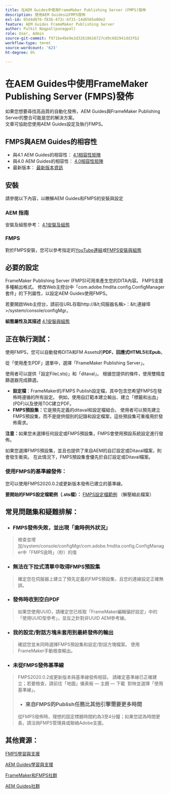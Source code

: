 ```yaml
---
title: 在AEM Guides中使用FrameMaker Publishing Server (FMPS)發佈
description: 使用AEM Guides以FMPS發佈
exl-id: 05d4d876-f83b-473c-bf31-14d6565e80e2
feature: AEM Guides FrameMaker Publishing Server
author: Pulkit Nagpal(punagpal)
role: User, Admin
source-git-commit: f971be4be9e2d32618616727cd9c682941dd3fb2
workflow-type: tm+mt
source-wordcount: '623'
ht-degree: 0%

---
```


# 在AEM Guides中使用FrameMaker Publishing Server (FMPS)發佈

如果您想要尋找高品質的自動化發佈，AEM Guides與FrameMaker Publishing Server的整合可能是您的解決方案。\
文章可協助您使用AEM Guides設定及執行FMPS。

## FMPS與AEM Guides的相容性

- 與4.1 AEM Guides的相容性： [4.1相容性矩陣](https://experienceleague.adobe.com/docs/experience-manager-guides-learn/tutorials/release-info/release-notes/on-prem-release-notes/release-notes-4.1.html?lang=zh-Hant/#compatibility-matrix)
- 與4.0 AEM Guides的相容性： [4.0相容性矩陣](https://helpx.adobe.com/xml-documentation-for-experience-manager/release-note/release-notes-xml-documentation-solution-4-0.html/#Compatibility%20matrix)
- 最新版本： [最新版本資訊](https://experienceleague.adobe.com/docs/experience-manager-guides-learn/tutorials/release-info/latest-release-info.html?lang=zh-Hant)

## 安裝

請參閱以下內容，以瞭解AEM Guides和FMPS的安裝與設定

### AEM 指南

安裝及組態參考： [4.1安裝及組態](https://helpx.adobe.com/content/dam/help/en/xml-documentation-solution/4-1-2/Adobe-Experience-Manager-Guides_Installation-Configuration-Guide_EN.pdf)

### FMPS

對於FMPS安裝，您可以參考指定的[YouTube連結](https://www.youtube.com/watch?v=2deelyM5VA8&amp;t)或[FMPS安裝與組態](https://help.adobe.com/en_US/framemaker/server/index.html#t=fmps-user-guide%2Finstall_config_fmps.html%23install_config_fmps&amp;rhtocid=_2)

## 必要的設定

FrameMaker Publishing Server (FMPS)可用來產生您的DITA內容。 FMPS支援多種輸出格式。 修改Web主控台中「com.adobe.fmdita.config.ConfigManager套件」的下列屬性，以設定AEM Guides使用FMPS。

若要開啟Web主控台，請前往URL存取http://\&lt;伺服器名稱\>：\&lt;連線埠\>/system/console/configMgr。

**組態屬性及其描述** [4.1安裝與組態](https://helpx.adobe.com/content/dam/help/en/xml-documentation-solution/4-1-2/Adobe-Experience-Manager-Guides_Installation-Configuration-Guide_EN.pdf#page=89)

## 正在執行測試：

使用FMPS，您可以自動發佈DITA和FM Assets的&#x200B;**PDF、回應式HTML5**&#x200B;和&#x200B;**Epub**。

從「使用產生PDF」選單中，選擇「FrameMaker Publishing Server」。

使用者可以提供「設定File(.sts)」和「ditaval」。 根據您提供的條件，使用雙精度篩選器完成篩選。

- **設定檔**：FrameMaker的/FMPS Publish設定檔，其中包含您希望FMPS在發佈時遵循的所有設定。 例如，使用自訂範本建立輸出、建立「標籤和出血」(PDF)以及使用TOC建立PDF。
- **FMPS預設集：**&#x200B;它是預先定義的ditaval和設定檔組合。 使用者可以預先建立FMPS預設集，而不是提供個別的記錄和設定檔案，這些預設集可重複用於發佈需求。

**注意：**&#x200B;如果您未選擇任何設定或FMPS預設集，FMPS會使用預設系統設定進行發佈。

如果您選擇FMPS預設集，並且也提供了來自AEM的自訂設定或Ditaval檔案，則會發生衝突。 在此情況下，FMPS預設集會優先於自訂設定或Ditaval檔案。

### 使用FMPS的基準線發佈：

您可以使用FMPS2020.0.2或更新版本發佈已建立的基準線。

**要開始的FMPS設定檔範例（.sts檔）：** [FMPS設定檔範例](https://acrobat.adobe.com/link/track?uri=urn:aaid:scds:US:ef750752-7a7e-4e51-923e-6b7d9861ed54) （解壓縮此檔案）

## 常見問題集和疑難排解：

- ### FMPS發佈失敗，並出現「逾時例外狀況」

>檢查並增加/system/console/configMgr/com.adobe.fmdita.config.ConfigManager中「FMPS逾時」（秒）的值

- ### 無法在下拉式清單中取得FMPS預設集

>確定您在伺服器上建立了預先定義的FMPS預設集，且您的連線設定正確無誤。

- ### 發佈時收到空白PDF

>如果您使用UUID，請確定您已核取「FrameMaker編輯偏好設定」中的「使用UUID型參考」，並反之針對非UUID AEM參考線。

- ### 我的設定/對話方塊未套用到最終發佈的輸出

>確認您並未同時選擇FMPS預設集和設定/對話方塊檔案。 使用FrameMaker手動檢查輸出。

- ### 未從FMPS發佈基準線

>FMPS2020.0.2或更新版本與基準線發佈相容。
>請確定基準線已正確建立；若要檢查，請前往「地圖」儀表板 — 主題 — 下載  對映並選擇「使用基準線」。
>- ### 來自FMPS的Publish任務比其他引擎需要更多時間
>從FMPS發佈時，理想的固定標題時間約為3至4分鐘；如果您認為時間更長，請洽詢FMPS管理員或聯絡Adobe支援。

## 其他資源：

[FMPS學習與支援](https://helpx.adobe.com/tw/support/framemaker-publishing-server.html)

[AEM Guides學習與支援](https://helpx.adobe.com/in/support/xml-documentation-for-experience-manager.html)

[FrameMaker和FMPS社群](https://community.adobe.com/t5/framemaker/ct-p/ct-framemaker?page=1&amp;sort=latest_replies&amp;lang=all&amp;tabid=all)

[AEM Guides社群](https://experienceleaguecommunities.adobe.com/t5/experience-manager-guides/ct-p/aem-xml-documentation)
